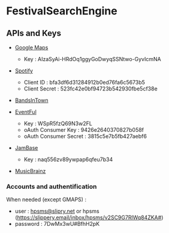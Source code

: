 # FestivalSearchEngine

## APIs and Keys
- [Google Maps](https://developers.google.com/maps/) 
    - Key : AIzaSyAi-HRdOq1ggyGoDwyqSSNtwo-GyvIcmNA

- [Spotify](https://developer.spotify.com/)
    - Client ID : bfa3df6d31284912b0ed76fa6c5673b5
    - Client Secret : 523fc42e0bf94723b542930fbe5cf38e

- [BandsInTown](https://app.swaggerhub.com/apis/Bandsintown/PublicAPI/3.0.0)

- [EventFul](http://api.eventful.com/)
    - Key : WSpR5fzQ69N3w2FL
    - oAuth Consumer Key : 9426e2640370827b058f
    - oAuth Consumer Secret : 3815c5e7b5fb427aebf6

- [JamBase](http://developer.jambase.com/io-docs) 
    - Key : naq556zv89ywpap6qfeu7b34

- [MusicBrainz](https://musicbrainz.org/doc/Development)

### Accounts and authentification
When needed (except GMAPS) :
- user : hpsms@slipry.net or hpsms (https://slippery.email/inbox/hpsms/v2SC9G7RlWq84ZKA#)
- password : 7DwMx3wU#BfhH2pK
